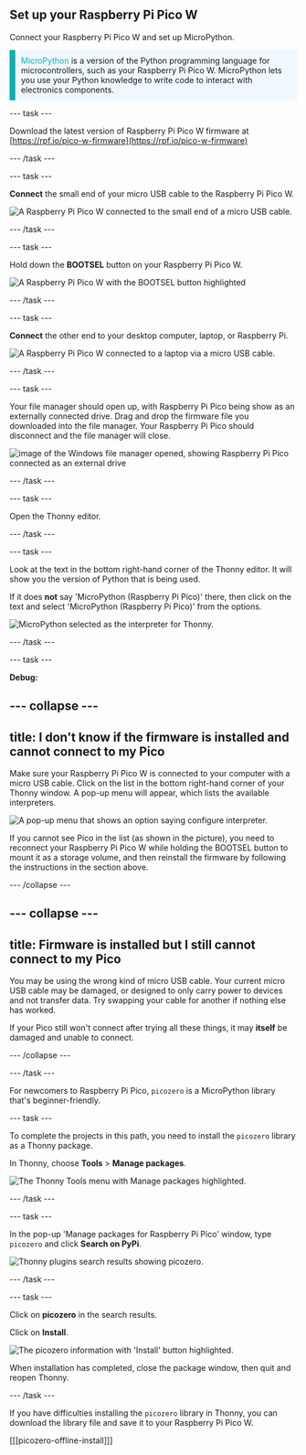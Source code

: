 ## Set up your Raspberry Pi Pico W

<div style="display: flex; flex-wrap: wrap">
<div style="flex-basis: 200px; flex-grow: 1; margin-right: 15px;">
Connect your Raspberry Pi Pico W and set up MicroPython.
</div>
</div>

<p style='border-left: solid; border-width:10px; border-color: #0faeb0; background-color: aliceblue; padding: 10px;'>
<span style="color: #0faeb0">MicroPython</span> is a version of the Python programming language for microcontrollers, such as your Raspberry Pi Pico W. MicroPython lets you use your Python knowledge to write code to interact with electronics components.</p>

\--- task ---

Download the latest version of Raspberry Pi Pico W firmware at [https://rpf.io/pico-w-firmware](https://rpf.io/pico-w-firmware)

\--- /task ---

\--- task ---

**Connect** the small end of your micro USB cable to the Raspberry Pi Pico W.

![A Raspberry Pi Pico W connected to the small end of a micro USB cable.](images/pico-top-plug.png)

\--- /task ---

\--- task ---

Hold down the **BOOTSEL** button on your Raspberry Pi Pico W.

![A Raspberry Pi Pico W with the BOOTSEL button highlighted](images/bootsel.png)

\--- /task ---

\--- task ---

**Connect** the other end to your desktop computer, laptop, or Raspberry Pi.

![A Raspberry Pi Pico W connected to a laptop via a micro USB cable.](images/plug-in-pico.png)

\--- /task ---

\--- task ---

Your file manager should open up, with Raspberry Pi Pico being show as an externally connected drive. Drag and drop the firmware file you downloaded into the file manager. Your Raspberry Pi Pico should disconnect and the file manager will close.

![image of the Windows file manager opened, showing Raspberry Pi Pico connected as an external drive](images/file_manager.png)

\--- /task ---

\--- task ---

Open the Thonny editor.

\--- /task ---

\--- task ---

Look at the text in the bottom right-hand corner of the Thonny editor. It will show you the version of Python that is being used.

If it does **not** say 'MicroPython (Raspberry Pi Pico)' there, then click on the text and select 'MicroPython (Raspberry Pi Pico)' from the options.

![MicroPython selected as the interpreter for Thonny.](images/thonny-select-interpreter.png)

\--- /task ---

\--- task ---

**Debug:**

## --- collapse ---

## title: I don't know if the firmware is installed and cannot connect to my Pico

Make sure your Raspberry Pi Pico W is connected to your computer with a micro USB cable. Click on the list in the bottom right-hand corner of your Thonny window. A pop-up menu will appear, which lists the available interpreters.

![A pop-up menu that shows an option saying configure interpreter.](images/no-pico-interpreter.png)

If you cannot see Pico in the list (as shown in the picture), you need to reconnect your Raspberry Pi Pico W while holding the BOOTSEL button to mount it as a storage volume, and then reinstall the firmware by following the instructions in the section above.

\--- /collapse ---

## --- collapse ---

## title: Firmware is installed but I still cannot connect to my Pico

You may be using the wrong kind of micro USB cable. Your current micro USB cable may be damaged, or designed to only carry power to devices and not transfer data. Try swapping your cable for another if nothing else has worked.

If your Pico still won't connect after trying all these things, it may **itself** be damaged and unable to connect.

\--- /collapse ---

\--- /task ---

For newcomers to Raspberry Pi Pico, `picozero` is a MicroPython library that's beginner-friendly.

\--- task ---

To complete the projects in this path, you need to install the `picozero` library as a Thonny package.

In Thonny, choose **Tools** > **Manage packages**.

![The Thonny Tools menu with Manage packages highlighted.](images/thonny-manage-packages.jpg)

\--- /task ---

\--- task ---

In the pop-up 'Manage packages for Raspberry Pi Pico' window, type `picozero` and click **Search on PyPi**.

![Thonny plugins search results showing picozero.](images/thonny-packages-picozero.jpg)

\--- /task ---

\--- task ---

Click on **picozero** in the search results.

Click on **Install**.

![The picozero information with 'Install' button highlighted.](images/thonny-install-package.jpg)

When installation has completed, close the package window, then quit and reopen Thonny.

\--- /task ---

If you have difficulties installing the `picozero` library in Thonny, you can download the library file and save it to your Raspberry Pi Pico W.

[[[picozero-offline-install]]]

